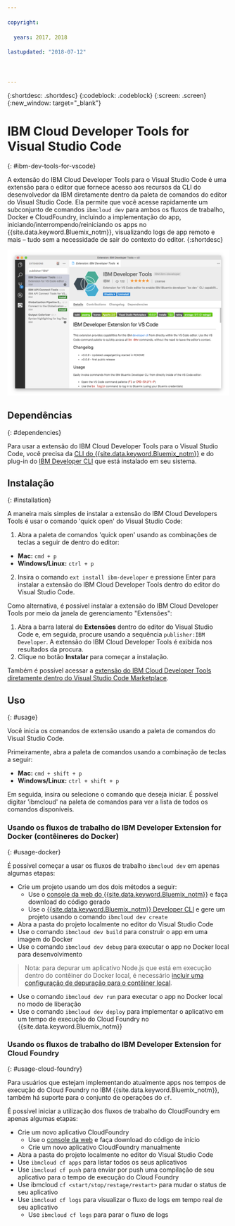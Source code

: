 ```yaml
---

copyright:

  years: 2017, 2018

lastupdated: "2018-07-12"



---
```


{:shortdesc: .shortdesc}
{:codeblock: .codeblock}
{:screen: .screen}
{:new_window: target="_blank"}

# IBM Cloud Developer Tools for Visual Studio Code
{: #ibm-dev-tools-for-vscode}

A extensão do IBM Cloud Developer Tools para o Visual Studio Code é uma extensão para o editor que fornece acesso aos recursos da CLI do desenvolvedor da IBM diretamente dentro da paleta de comandos do editor do Visual Studio Code. Ela permite que você acesse rapidamente um subconjunto de comandos `ibmcloud dev` para ambos os fluxos de trabalho, Docker e CloudFoundry, incluindo a implementação do app, iniciando/interrompendo/reiniciando os apps no {{site.data.keyword.Bluemix_notm}}, visualizando logs de app remoto e mais – tudo sem a necessidade de sair do contexto do editor.
{:shortdesc}

![Captura de tela da tela de download da extensão IBM Developer Tools.](vscode.png "Tela de download da extensão dentro do Visual Studio Code")

## Dependências
{: #dependencies}

Para usar a extensão do IBM Cloud Developer Tools para o Visual Studio Code, você precisa da [CLI do {{site.data.keyword.Bluemix_notm}}](https://plugins.ng.bluemix.net/ui/home.html) e do plug-in do [IBM Developer CLI](index.html) que está instalado em seu sistema.

## Instalação
{: #installation}

A maneira mais simples de instalar a extensão do IBM Cloud Developers Tools é usar o comando 'quick open' do Visual Studio Code:

1. Abra a paleta de comandos 'quick open' usando as combinações de teclas a seguir de dentro do editor:

  * **Mac:** `cmd + p`
  * **Windows/Linux:** `ctrl + p`

2. Insira o comando `ext install ibm-developer` e pressione Enter para instalar a extensão do IBM Cloud Developer Tools dentro do editor do Visual Studio Code.

Como alternativa, é possível instalar a extensão do IBM Cloud Developer Tools por meio da janela de gerenciamento "Extensões":

1. Abra a barra lateral de **Extensões** dentro do editor do Visual
Studio Code e, em seguida, procure usando a sequência `publisher:IBM Developer`. A extensão do IBM Cloud Developer Tools é exibida nos resultados da procura.  
2. Clique no botão **Instalar** para começar a instalação.

Também é possível acessar a [extensão do IBM Cloud Developer Tools diretamente dentro do Visual Studio Code Marketplace](https://marketplace.visualstudio.com/items?itemName=IBM.ibm-developer).

## Uso
{: #usage}

Você inicia os comandos de extensão usando a paleta de comandos do Visual Studio Code.

Primeiramente, abra a paleta de comandos usando a combinação de teclas a seguir:

* **Mac:** `cmd + shift + p`
* **Windows/Linux:** `ctrl + shift + p`

Em seguida, insira ou selecione o comando que deseja iniciar. É possível digitar 'ibmcloud' na paleta de comandos para ver a lista de todos os comandos disponíveis.

### Usando os fluxos de trabalho do IBM Developer Extension for Docker (contêineres do Docker)
{: #usage-docker}

É possível começar a usar os fluxos de trabalho `ibmcloud dev` em apenas algumas etapas:
* Crie um projeto usando um dos dois métodos a seguir:
  * Use o [console da web do {{site.data.keyword.Bluemix_notm}}](https://console.ng.bluemix.net/developer/getting-started/) e faça download do código gerado
  * Use o [{{site.data.keyword.Bluemix_notm}} Developer CLI](index.html) e gere um projeto usando o comando `ibmcloud dev create`
* Abra a pasta do projeto localmente no editor do Visual Studio Code
* Use o comando `ibmcloud dev build` para construir o app em uma imagem do Docker
* Use o comando `ibmcloud dev debug` para executar o app no Docker local para desenvolvimento
> Nota: para depurar um aplicativo Node.js que está em execução dentro do contêiner do Docker local, é necessário
[incluir
uma configuração de depuração para o contêiner local](https://github.com/IBM-Bluemix/ibm-developer-extension-vscode#debugging-nodejs-apps-within-the-local-docker-container).
* Use o comando `ibmcloud dev run` para executar o app no Docker local no modo de liberação
* Use o comando `ibmcloud dev deploy` para implementar o aplicativo em um tempo de execução do Cloud Foundry no {{site.data.keyword.Bluemix_notm}}

### Usando os fluxos de trabalho do IBM Developer Extension for Cloud Foundry
{: #usage-cloud-foundry}

Para usuários que estejam implementando atualmente apps nos tempos de execução do Cloud Foundry no IBM
{{site.data.keyword.Bluemix_notm}}, também há suporte para o conjunto de operações do
`cf`.

É possível iniciar a utilização dos fluxos de trabalho do CloudFoundry em apenas algumas etapas:
* Crie um novo aplicativo CloudFoundry
  * Use o [console da web](https://console.ng.bluemix.net/dashboard/cf-apps) e faça download do código de início
  * Crie um novo aplicativo CloudFoundry manualmente
* Abra a pasta do projeto localmente no editor do Visual Studio Code
* Use `ibmcloud cf apps` para listar todos os seus aplicativos
* Use `ibmcloud cf push` para enviar por push uma compilação de seu aplicativo para o tempo de execução do Cloud Foundry
* Use ibmcloud `cf <start/stop/restage/restart>` para mudar o status de seu aplicativo
* Use `ibmcloud cf logs` para visualizar o fluxo de logs em tempo real de seu aplicativo
  * Use `ibmcloud cf logs` para parar o fluxo de logs

